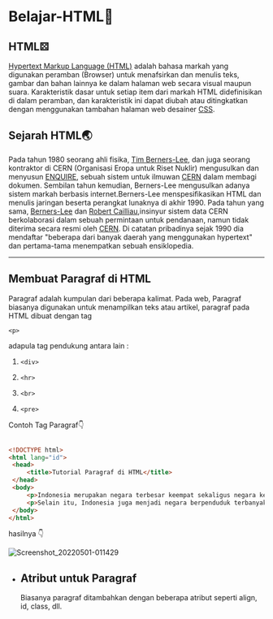 # Belajar-HTML📕
  <h2>HTML⚄</h2>
    <p><a href="#">Hypertext Markup Language (HTML)</a> adalah bahasa markah yang digunakan peramban (Browser) untuk menafsirkan dan menulis teks, gambar dan bahan lainnya ke dalam halaman web secara visual maupun suara. Karakteristik dasar untuk setiap item dari markah HTML didefinisikan di dalam peramban, dan karakteristik ini dapat diubah atau ditingkatkan dengan menggunakan tambahan halaman web desainer <a href="#">CSS</a>. </p>
  <h2>Sejarah HTML🌏</h2>
    <p>Pada tahun 1980 seorang ahli fisika, <a href="#">Tim Berners-Lee</a>, dan juga seorang kontraktor di CERN (Organisasi Eropa untuk Riset Nuklir) mengusulkan dan menyusun <a href="#">ENQUIRE</a>, sebuah sistem untuk ilmuwan <a href="#">CERN</a> dalam membagi dokumen. Sembilan tahun kemudian, Berners-Lee mengusulkan adanya sistem markah berbasis internet.Berners-Lee menspesifikasikan HTML dan menulis jaringan beserta perangkat lunaknya di akhir 1990. Pada tahun yang sama, <a href="#">Berners-Lee</a> dan <a href="#">Robert Cailliau</a>,insinyur sistem data CERN berkolaborasi dalam sebuah permintaan untuk pendanaan, namun tidak diterima secara resmi oleh <a href="#">CERN</a>. Di catatan pribadinya sejak 1990 dia mendaftar "beberapa dari banyak daerah yang menggunakan hypertext" dan pertama-tama menempatkan sebuah ensiklopedia.</p>
  <hr>
  <h2>Membuat Paragraf di HTML</h2>
  <p>Paragraf adalah kumpulan dari beberapa kalimat. Pada web, Paragraf biasanya digunakan untuk menampilkan teks atau artikel,     paragraf pada HTML dibuat dengan tag  
    
   `` <p> ``
  
 

   adapula tag  pendukung antara lain :
    
  1.   `` <div> ``
   
  2.   `` <hr> ``
     
  3.   `` <br> ``

  4.   `` <pre> ``

   <p>Contoh Tag Paragraf👇</p>
   
   ```html

   <!DOCTYPE html>
<html lang="id">
    <head>
        <title>Tutorial Paragraf di HTML</title>
    </head>
    <body>
        <p>Indonesia merupakan negara terbesar keempat sekaligus negara kepulauan terbesar di dunia dengan luas wilayah sebesar 1.904.569 km2, serta negara dengan pulau terbanyak keenam di dunia, dengan jumlah 17.504 pulau. Nama alternatif yang umum dipakai untuk merujuk pada "Kepulauan Indonesia" tersebut adalah Nusantara </p>
        <p>Selain itu, Indonesia juga menjadi negara berpenduduk terbanyak keempat di dunia dengan populasi mencapai 270.203.917 jiwa pada tahun 2020 </p>
    </body>
</html>

```
hasilnya 👇

![Screenshot_20220501-011429](https://user-images.githubusercontent.com/79065496/166117718-33e386af-ef54-4619-886a-90b3e848c298.png)

- <h2>Atribut untuk Paragraf</h2>
  Biasanya paragraf ditambahkan dengan beberapa atribut seperti align, id, class, dll.
